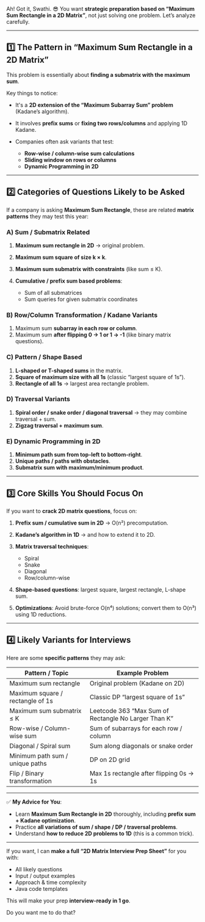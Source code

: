 Ah! Got it, Swathi. 😎 You want **strategic preparation based on “Maximum Sum Rectangle in a 2D Matrix”**, not just solving one problem. Let’s analyze carefully.

---

## 1️⃣ The Pattern in “Maximum Sum Rectangle in a 2D Matrix”

This problem is essentially about **finding a submatrix with the maximum sum**.

Key things to notice:

* It's a **2D extension of the “Maximum Subarray Sum” problem** (Kadane’s algorithm).
* It involves **prefix sums** or **fixing two rows/columns** and applying 1D Kadane.
* Companies often ask variants that test:

  * **Row-wise / column-wise sum calculations**
  * **Sliding window on rows or columns**
  * **Dynamic Programming in 2D**

---

## 2️⃣ Categories of Questions Likely to be Asked

If a company is asking **Maximum Sum Rectangle**, these are related **matrix patterns** they may test this year:

### A) **Sum / Submatrix Related**

1. **Maximum sum rectangle in 2D** → original problem.
2. **Maximum sum square of size k × k**.
3. **Maximum sum submatrix with constraints** (like sum ≤ K).
4. **Cumulative / prefix sum based problems**:

   * Sum of all submatrices
   * Sum queries for given submatrix coordinates

### B) **Row/Column Transformation / Kadane Variants**

1. Maximum sum **subarray in each row or column**.
2. Maximum sum **after flipping 0 → 1 or 1 → -1** (like binary matrix questions).

### C) **Pattern / Shape Based**

1. **L-shaped or T-shaped sums** in the matrix.
2. **Square of maximum size with all 1s** (classic “largest square of 1s”).
3. **Rectangle of all 1s** → largest area rectangle problem.

### D) **Traversal Variants**

1. **Spiral order / snake order / diagonal traversal** → they may combine traversal + sum.
2. **Zigzag traversal + maximum sum**.

### E) **Dynamic Programming in 2D**

1. **Minimum path sum from top-left to bottom-right**.
2. **Unique paths / paths with obstacles**.
3. **Submatrix sum with maximum/minimum product**.

---

## 3️⃣ Core Skills You Should Focus On

If you want to **crack 2D matrix questions**, focus on:

1. **Prefix sum / cumulative sum in 2D** → O(n²) precomputation.
2. **Kadane’s algorithm in 1D** → and how to extend it to 2D.
3. **Matrix traversal techniques**:

   * Spiral
   * Snake
   * Diagonal
   * Row/column-wise
4. **Shape-based questions**: largest square, largest rectangle, L-shape sum.
5. **Optimizations**: Avoid brute-force O(n⁴) solutions; convert them to O(n³) using 1D reductions.

---

## 4️⃣ Likely Variants for Interviews

Here are some **specific patterns** they may ask:

| Pattern / Topic                  | Example Problem                                      |
| -------------------------------- | ---------------------------------------------------- |
| Maximum sum rectangle            | Original problem (Kadane on 2D)                      |
| Maximum square / rectangle of 1s | Classic DP “largest square of 1s”                    |
| Maximum sum submatrix ≤ K        | Leetcode 363 “Max Sum of Rectangle No Larger Than K” |
| Row-wise / Column-wise sum       | Sum of subarrays for each row / column               |
| Diagonal / Spiral sum            | Sum along diagonals or snake order                   |
| Minimum path sum / unique paths  | DP on 2D grid                                        |
| Flip / Binary transformation     | Max 1s rectangle after flipping 0s → 1s              |

---

✅ **My Advice for You**:

* Learn **Maximum Sum Rectangle in 2D** thoroughly, including **prefix sum + Kadane optimization**.
* Practice **all variations of sum / shape / DP / traversal problems**.
* Understand **how to reduce 2D problems to 1D** (this is a common trick).

---

If you want, I can **make a full “2D Matrix Interview Prep Sheet”** for you with:

* All likely questions
* Input / output examples
* Approach & time complexity
* Java code templates

This will make your prep **interview-ready in 1 go**.

Do you want me to do that?
